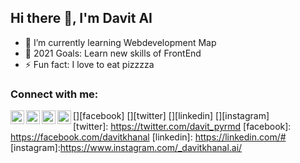 
## Hi there 👋, I'm Davit AI

- 🌱 I’m currently learning Webdevelopment Map
- 🥅 2021 Goals: Learn new skills of FrontEnd
- ⚡ Fun fact: I love to eat pizzzza



### Connect with me:
[<img align="left" alt="davitkhanal | YouTube" width="22px" src="https://cdn.jsdelivr.net/npm/simple-icons@v3/icons/facebook.svg" />][facebook]
[<img align="left" alt="davitkhanal | Twitter" width="22px" src="https://cdn.jsdelivr.net/npm/simple-icons@v3/icons/twitter.svg" />][twitter]
[<img align="left" alt="davitkhanal | LinkedIn" width="22px" src="https://cdn.jsdelivr.net/npm/simple-icons@v3/icons/linkedin.svg" />][linkedin]
[<img align="left" alt="davitkhanal | Instagram" width="22px" src="https://cdn.jsdelivr.net/npm/simple-icons@v3/icons/instagram.svg" />][instagram]
<br />
[twitter]: https://twitter.com/davit_pyrmd
[facebook]: https://facebook.com/davitkhanal
[linkedin]: https://linkedin.com/#
[instagram]:https://www.instagram.com/_davitkhanal.ai/


